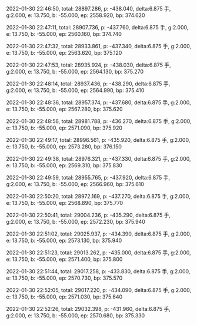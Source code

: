 2022-01-30 22:46:50, total: 28897.286, p: -438.040, delta:6.875 手, g:2.000, e: 13.750, b: -55.000, ep: 2558.920, bp: 374.620

2022-01-30 22:47:11, total: 28907.736, p: -437.760, delta:6.875 手, g:2.000, e: 13.750, b: -55.000, ep: 2560.160, bp: 374.740

2022-01-30 22:47:32, total: 28933.861, p: -437.340, delta:6.875 手, g:2.000, e: 13.750, b: -55.000, ep: 2563.620, bp: 375.120

2022-01-30 22:47:53, total: 28935.924, p: -438.030, delta:6.875 手, g:2.000, e: 13.750, b: -55.000, ep: 2564.130, bp: 375.270

2022-01-30 22:48:14, total: 28937.436, p: -438.290, delta:6.875 手, g:2.000, e: 13.750, b: -55.000, ep: 2564.990, bp: 375.410

2022-01-30 22:48:36, total: 28957.374, p: -437.680, delta:6.875 手, g:2.000, e: 13.750, b: -55.000, ep: 2567.280, bp: 375.620

2022-01-30 22:48:56, total: 28981.788, p: -436.270, delta:6.875 手, g:2.000, e: 13.750, b: -55.000, ep: 2571.090, bp: 375.920

2022-01-30 22:49:17, total: 28996.561, p: -435.920, delta:6.875 手, g:2.000, e: 13.750, b: -55.000, ep: 2573.280, bp: 376.150

2022-01-30 22:49:38, total: 28976.321, p: -437.330, delta:6.875 手, g:2.000, e: 13.750, b: -55.000, ep: 2569.310, bp: 375.830

2022-01-30 22:49:59, total: 28955.765, p: -437.920, delta:6.875 手, g:2.000, e: 13.750, b: -55.000, ep: 2566.960, bp: 375.610

2022-01-30 22:50:20, total: 28972.169, p: -437.270, delta:6.875 手, g:2.000, e: 13.750, b: -55.000, ep: 2568.890, bp: 375.770

2022-01-30 22:50:41, total: 29004.236, p: -435.290, delta:6.875 手, g:2.000, e: 13.750, b: -55.000, ep: 2572.230, bp: 375.940

2022-01-30 22:51:02, total: 29025.937, p: -434.390, delta:6.875 手, g:2.000, e: 13.750, b: -55.000, ep: 2573.130, bp: 375.940

2022-01-30 22:51:23, total: 29013.262, p: -435.000, delta:6.875 手, g:2.000, e: 13.750, b: -55.000, ep: 2571.400, bp: 375.800

2022-01-30 22:51:44, total: 29017.258, p: -433.830, delta:6.875 手, g:2.000, e: 13.750, b: -55.000, ep: 2570.730, bp: 375.570

2022-01-30 22:52:05, total: 29017.220, p: -434.090, delta:6.875 手, g:2.000, e: 13.750, b: -55.000, ep: 2571.030, bp: 375.640

2022-01-30 22:52:26, total: 29032.398, p: -431.960, delta:6.875 手, g:2.000, e: 13.750, b: -55.000, ep: 2570.680, bp: 375.330